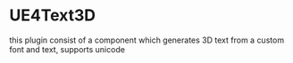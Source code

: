 # UE4Text3D
this plugin consist of a component which generates 3D text from a custom font and text, supports unicode

